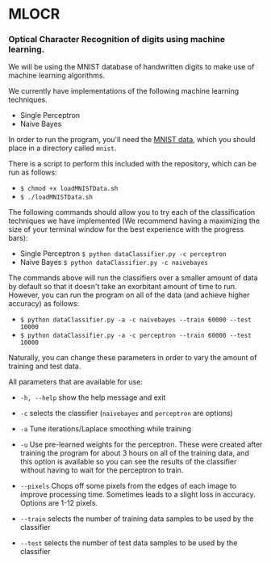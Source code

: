 # MLOCR

### Optical Character Recognition of digits using machine learning.

We will be using the MNIST database of handwritten digits to make use of machine learning algorithms.

We currently have implementations of the following machine learning techniques.

* Single Perceptron
* Naive Bayes

In order to run the program, you'll need the [MNIST data](http://yann.lecun.com/exdb/mnist/), which you should place in a directory called `mnist`.

There is a script to perform this included with the repository, which can be run as follows:

* `$ chmod +x loadMNISTData.sh`
* `$ ./loadMNISTData.sh`

The following commands should allow you to try each of the classification techniques we have implemented (We recommend having a maximizing the size of your terminal window for the best experience with the progress bars):

* Single Perceptron
  `$ python dataClassifier.py -c perceptron`
* Naive Bayes `$ python dataClassifier.py -c naivebayes`

The commands above will run the classifiers over a smaller amount of data by default so that it doesn't take an exorbitant amount of time to run. However, you can run the program on all of the data (and achieve higher accuracy) as follows:

* `$ python dataClassifier.py -a -c naivebayes --train 60000 --test 10000`
* `$ python dataClassifier.py -a -c perceptron --train 60000 --test 10000`

Naturally, you can change these parameters in order to vary the amount of training and test data.

All parameters that are available for use:

* `-h, --help` show the help message and exit

* `-c` selects the classifier (`naivebayes` and `perceptron` are options)

* `-a` Tune iterations/Laplace smoothing while training

* `-u` Use pre-learned weights for the perceptron. These were created after training the program for about 3 hours on all of the training data, and this option is available so you can see the results of the classifier without having to wait for the perceptron to train.

* `--pixels` Chops off some pixels from the edges of each image to improve processing time. Sometimes leads to a slight loss in accuracy. Options are 1-12 pixels.

* `--train` selects the number of training data samples to be used by the classifier

* `--test` selects the number of test data samples to be used by the classifier
